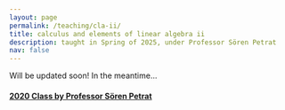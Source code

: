 ```yaml
---
layout: page
permalink: /teaching/cla-ii/
title: calculus and elements of linear algebra ii
description: taught in Spring of 2025, under Professor Sören Petrat
nav: false
---
```


Will be updated soon! In the meantime...

#### [2020 Class by Professor Sören Petrat](http://math.constructor.university/petrat/teaching/2020_spring_calc_lin_alg_II/)
